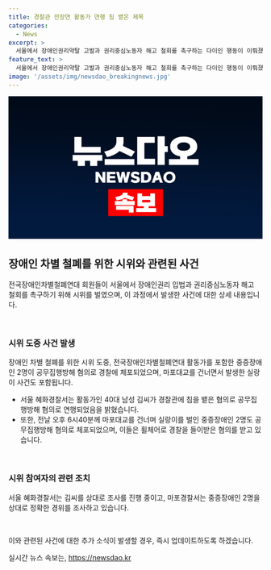 ```yaml
---
title: 경찰관 전장연 활동가 연행 침 뱉은 제목
categories:
  - News
excerpt: >
  서울에서 장애인권리약탈 고발과 권리중심노동자 해고 철회를 촉구하는 다이인 행동이 이뤄졌다. 전장연 활동가가 경찰에 상대해 공무집행방해 혐의로 체포됐으며, 전날에는 중증장애인 활동가 2명도 체포됐다. 장애인 권리를 위한 시민운동이 치열해지고 있는 가운데, 사회적 불평등 문제에 대한 이목이 집중되고 있다.
feature_text: >
  서울에서 장애인권리약탈 고발과 권리중심노동자 해고 철회를 촉구하는 다이인 행동이 이뤄졌다. 전장연 활동가가 경찰에 상대해 공무집행방해 혐의로 체포됐으며, 전날에는 중증장애인 활동가 2명도 체포됐다. 장애인 권리를 위한 시민운동이 치열해지고 있는 가운데, 사회적 불평등 문제에 대한 이목이 집중되고 있다.
image: '/assets/img/newsdao_breakingnews.jpg'
---
```


<p><img src="/assets/img/newsdao_breakingnews.jpg" alt="koreaapp 속보" /></p>

<h2 data-ke-size="size26">장애인 차별 철폐를 위한 시위와 관련된 사건</h2>

<p>전국장애인차별철폐연대 회원들이 서울에서 장애인권리 입법과 권리중심노동자 해고 철회를 촉구하기 위해 시위를 벌였으며, 이 과정에서 발생한 사건에 대한 상세 내용입니다.</p>

<p data-ke-size="size16">&nbsp;</p>

<h3>시위 도중 사건 발생</h3>

<p>장애인 차별 철폐를 위한 시위 도중, 전국장애인차별철폐연대 활동가를 포함한 중증장애인 2명이 공무집행방해 혐의로 경찰에 체포되었으며, 마포대교를 건너면서 발생한 실랑이 사건도 포함됩니다.</p>

<ul>
  <li>서울 혜화경찰서는 활동가인 40대 남성 김씨가 경찰관에 침을 뱉은 혐의로 공무집행방해 혐의로 연행되었음을 밝혔습니다.</li>
  <li>또한, 전날 오후 6시40분께 마포대교를 건너며 실랑이를 벌인 중증장애인 2명도 공무집행방해 혐의로 체포되었으며, 이들은 휠체어로 경찰을 들이받은 혐의를 받고 있습니다.</li>
</ul>

<p data-ke-size="size16">&nbsp;</p>

<h3>시위 참여자의 관련 조치</h3>

<p>서울 혜화경찰서는 김씨를 상대로 조사를 진행 중이고, 마포경찰서는 중증장애인 2명을 상대로 정확한 경위를 조사하고 있습니다.</p>

<p data-ke-size="size16">&nbsp;</p>

<p>이와 관련된 사건에 대한 추가 소식이 발생할 경우, 즉시 업데이트하도록 하겠습니다.</p>
실시간 뉴스 속보는, <a href="https://newsdao.kr" rel="dofollow">https://newsdao.kr</a>


